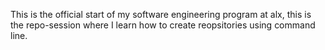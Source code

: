 This is the official start of my software engineering program at alx, this is the repo-session where I learn how to create reopsitories using command line.
